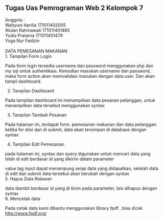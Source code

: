 <h2>Tugas Uas Pemrograman Web 2 Kelompok 7 </br></h2>
Anggota :</br>
Wahyuni Aprilia 171011402005 </br>
Wulan Rahmawati 171011401485 </br>
Yudia Pratama 171011401479 </br>
Yoga Nur Faidzin </br>
</br>
DATA PEMESANAN MAKANAN </br>
1. Tampilan Form Login </br>

Pada form login tersedia username dan password menggunakan php dan my sql untuk authentikasi. Kemudian masukan username dan password, maka form action akan memvalidasi masukan dengan data user. Dan akan tampil dashboard. <br>


2. Tampilan Dashboard </br>


Pada tampilan dashboard ini menampilkan data pesanan pelanggan, untuk menampilkan data tersebut menggunakan syntax </br>


3. Tampilan Tambah Pesanan </br>

Pada halaman ini, terdapat form. pemesanan makanan dan data pelanggan. ketika for diisi dan di submit, data akan tersimpan di database dengan syntax </br>

4. Tampilan Edit Pemesanan </br>

pada halaman ini, syntax dan query digunakan untuk mencari data yang telah di edit berdasar id yang dikirim dalam parameter </br>

value tag input dapat menampung seiap data yang didapatkan, setelah data di edit dan submit data tersebut akan berubah dengan syntax </br>
5. Hapus Data Relawan </br>

data diambil berdasar id yang di kirim pada parameter, lalu dihapus dengan syntax </br>
6. Mencetak data 

Pada cetak data kami dibantu menggunakan library fpdf , bisa dicek http://www.fpdf.org/
